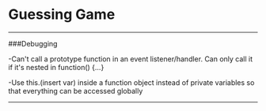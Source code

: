 # Guessing Game
<hr>

###Debugging

-Can't call a prototype function in an event listener/handler. Can only call it if it's nested in function() {...}

-Use this.(insert var) inside a function object instead of private variables so that everything can be accessed globally

<hr>

